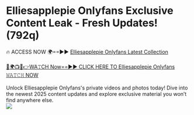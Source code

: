 # Elliesapplepie Onlyfans Exclusive Content Leak - Fresh Updates! (792q)

🔥 ACCESS NOW 🌍==►► <a href="https://tinyurl.com/kvy9nzfs" rel="nofollow">Elliesapplepie Onlyfans Latest Collection</a>
<br><br>
[🔴🌍📺📱👉WA𝚃CH Now==►► CLICK HERE TO Elliesapplepie Onlyfans 𝚆𝙰𝚃𝙲𝙷 NOW](https://tinyurl.com/kvy9nzfs)
<br><br>
Unlock Elliesapplepie Onlyfans's private videos and photos today! Dive into the newest 2025 content updates and explore exclusive material you won’t find anywhere else.
<br>
<a href="https://tinyurl.com/kvy9nzfs" rel="nofollow" data-target="animated-image.originalLink"><img src="https://camo.githubusercontent.com/8a4f000d20f83aca3bf7ec5f350d767afa0574a8a352519fd8cfa583a6f93a33/68747470733a2f2f692e696d6775722e636f6d2f644a486b345a712e676966" data-canonical-src="https://i.imgur.com/dJHk4Zq.gif" style="max-width: 100%; display: inline-block;" data-target="animated-image.originalImage"></a>
<br>
